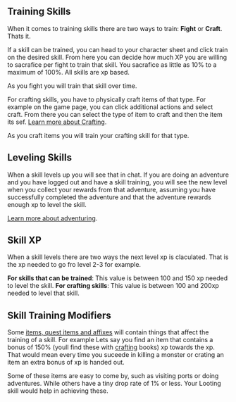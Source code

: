 ## Training Skills

When it comes to training skills there are two ways to train: **Fight** or **Craft**. Thats it.

If a skill can be trained, you can head to your character sheet and click train on the desired skill. From here you can decide how much XP you are willing to sacrafice per fight to train that skill. You sacrafice as little as 10% to a maximum of 100%. All skills are xp based.

As you fight you will train that skill over time.

For crafting skills, you have to physically craft items of that type. For example on the game page, you can click additional actions and select craft. From there you can select the type of item to craft and then the item its sef. [Learn more about Crafting]().

As you craft items you will train your crafting skill for that type.

## Leveling Skills

When a skill levels up you will see that in chat. If you are doing an adventure and you have logged out and have a skill training, you will see the new level when you collect your rewards from that adventure, assuming you have successfully completed the adventure and that the adventure rewards enough xp to level the skill.

[Learn more about adventuring]().

## Skill XP

When a skill levels there are two ways the next level xp is claculated. That is the xp needed to go fro level 2-3 for example.

**For skills that can be trained**: This value is between 100 and 150 xp needed to level the skill.
**For crafting skills**: This value is between 100 and 200xp needed to level that skill.

## Skill Training Modifiers

Some [items, quest items and affixes]() will contain things that affect the training of a skill. For example Lets say you find an item that contains a bonus of 150% (youll find these with [crafting]() books) xp towards the xp. That would mean every time you suceede in killing a monster or crating an item an extra bonus of xp is handed out.

Some of these items are easy to come by, such as visiting ports or doing adventures. While others have a tiny drop rate of 1% or less. Your Looting skill would help in achieving these.